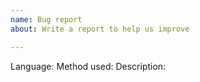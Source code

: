 ```yaml
---
name: Bug report
about: Write a report to help us improve

---
```


Language: 
Method used: 
Description:
